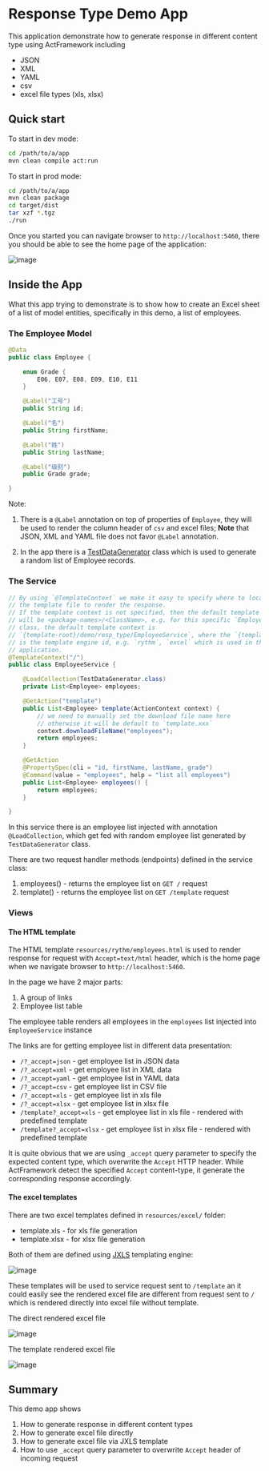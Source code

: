 # Response Type Demo App

This application demonstrate how to generate response in different content type using ActFramework including
- JSON
- XML
- YAML
- csv
- excel file types (xls, xlsx)

## Quick start

To start in dev mode:

```bash
cd /path/to/a/app
mvn clean compile act:run
```

To start in prod mode:

```bash
cd /path/to/a/app
mvn clean package
cd target/dist
tar xzf *.tgz
./run
```

Once you started you can navigate browser to `http://localhost:5460`, there
 you should be able to see the home page of the application:
 
![image](https://user-images.githubusercontent.com/216930/67554599-734cac00-f75b-11e9-86ad-7a58631e424c.png)

## Inside the App

What this app trying to demonstrate is to show how to create an Excel sheet
 of a list of model entities, specifically in this demo, a list of employees.

### The Employee Model

```java
@Data
public class Employee {

    enum Grade {
        E06, E07, E08, E09, E10, E11
    }

    @Label("工号")
    public String id;

    @Label("名")
    public String firstName;

    @Label("姓")
    public String lastName;

    @Label("级别")
    public Grade grade;

}
```

Note:

1. There is a `@Label` annotation on top of properties of `Employee`, they
 will be used to render the column header of `csv` and excel files; **Note**
 that JSON, XML and YAML file does not favor `@Label` annotation.

2. In the app there is a [TestDataGenerator](https://github.com/act-gallery/response-type/blob/master/src/main/java/demo/resp_type/TestDataGenerator.java#L38) 
class which is used to generate a random list of Employee records. 

### The Service

```java
// By using `@TemplateContext` we make it easy to specify where to locate
// the template file to render the response.
// If the template context is not specified, then the default template dir
// will be <package-names>/<ClassName>, e.g. for this specific `EmployeeService`
// class, the default template context is
// `{template-root}/demo/resp_type/EmployeeService`, where the `{template-root}`
// is the template engine id, e.g. `rythm`, `excel` which is used in this
// application.
@TemplateContext("/")
public class EmployeeService {

    @LoadCollection(TestDataGenerator.class)
    private List<Employee> employees;

    @GetAction("template")
    public List<Employee> template(ActionContext context) {
        // we need to manually set the download file name here
        // otherwise it will be default to `template.xxx`
        context.downloadFileName("employees");
        return employees;
    }

    @GetAction
    @PropertySpec(cli = "id, firstName, lastName, grade")
    @Command(value = "employees", help = "list all employees")
    public List<Employee> employees() {
        return employees;
    }

}
```

In this service there is an employee list injected with annotation
 `@LoadCollection`, which get fed with random employee list generated by
  `TestDataGenerator` class.
  
There are two request handler methods (endpoints) defined in the service class:

1. employees() - returns the employee list on `GET /` request
2. template() - returns the employee list on `GET /template` request

### Views

#### The HTML template

The HTML template `resources/rythm/employees.html` is used
to render response for request with `Accept=text/html` header, which is the
home page when we navigate browser to `http://localhost:5460`.

In the page we have 2 major parts:

1. A group of links
2. Employee list table

The employee table renders all employees in the `employees` list injected
 into `EmployeeService` instance
 
The links are for getting employee list in different data presentation:

* `/?_accept=json` - get employee list in JSON data
* `/?_accept=xml` - get employee list in XML data
* `/?_accept=yaml` - get employee list in YAML data
* `/?_accept=csv` - get employee list in CSV file
* `/?_accept=xls` - get employee list in xls file
* `/?_accept=xlsx` - get employee list in xlsx file
* `/template?_accept=xls` - get employee list in xls file - rendered with predefined
 template
* `/template?_accept=xlsx` - get employee list in xlsx file - rendered with
 predefined template

It is quite obvious that we are using `_accept` query parameter to specify the expected 
content type, which overwrite the `Accept` HTTP header. While ActFramework detect the
specified `Accept` content-type, it generate the corresponding response accordingly.
 
#### The excel templates

There are two excel templates defined in `resources/excel/` folder:

* template.xls - for xls file generation
* template.xlsx - for xlsx file generation

Both of them are defined using [JXLS](http://jxls.sourceforge.net/) 
templating engine:

![image](https://user-images.githubusercontent.com/216930/65927178-eeac8d80-e43b-11e9-8cae-23552110dcd9.png)

These templates will be used to service request sent to `/template` an it
 could easily see the rendered excel file are different from request sent to
  `/` which is rendered directly into excel file without template.

The direct rendered excel file

![image](https://user-images.githubusercontent.com/216930/65926955-13eccc00-e43b-11e9-9dec-cd317d08befc.png)

The template rendered excel file

![image](https://user-images.githubusercontent.com/216930/65926980-3848a880-e43b-11e9-90fe-d7637a70a966.png)

## Summary

This demo app shows 

1. How to generate response in different content types
1. How to generate excel file directly
2. How to generate excel file via JXLS template
3. How to use `_accept` query parameter to overwrite
 `Accept` header of incoming request
